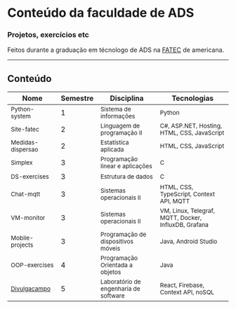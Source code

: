 # Conteúdo da faculdade de ADS

### Projetos, exercícios etc 

Feitos durante a graduação em técnologo de ADS na [FATEC](https://www.fatec.edu.br/) de americana.

<hr>

## Conteúdo

| Nome                                                                    | Semestre | Disciplina                                          | Tecnologias                                                     |
|-------------------------------------------------------------------------|----------|-----------------------------------------------------|-----------------------------------------------------------------|
| <sub>Python-system</sub>                                                | 1        | <sub>Sistema de informações</sub>                   | <sub>Python</sub>                                               |
| <sub>Site-fatec</sub>                                                   | 2        | <sub>Linguagem de programação II</sub>              | <sub>C#, ASP.NET, Hosting, HTML, CSS, JavaScript</sub>          |
| <sub>Medidas-dispersao</sub>                                            | 2        | <sub>Estatística aplicada</sub>                     | <sub>HTML, CSS, JavaScript</sub>                                |
| <sub>Simplex</sub>                                                      | 3        | <sub>Programação linear e aplicações</sub>          | <sub>C</sub>                                                    |
| <sub>DS-exercises</sub>                                                 | 3        | <sub>Estrutura de dados</sub>                       | <sub>C</sub>                                                    |
| <sub>Chat-mqtt</sub>                                                    | 3        | <sub>Sistemas operacionais II</sub>                 | <sub>HTML, CSS, TypeScript, Context API, MQTT</sub>             |
| <sub>VM-monitor</sub>                                                   | 3        | <sub>Sistemas operacionais II</sub>                 | <sub>VM, Linux, Telegraf, MQTT, Docker, InfluxDB, Grafana</sub> |
| <sub>Mobile-projects</sub>                                              | 3        | <sub>Programação de dispositivos móveis</sub>       | <sub>Java, Android Studio</sub>                                 |
| <sub>OOP-exercises</sub>                                                | 4        | <sub>Programação Orientada a objetos</sub>          | <sub>Java</sub>                                                 |
| <sub>[Divulgacampo](https://github.com/leobez/divulgacampo)</sub>       | 5        | <sub>Laboratório de engenharia de software</sub>    | <sub>React, Firebase, Context API, noSQL</sub>                  |
